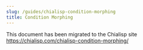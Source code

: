 ```yaml
---
slug: /guides/chialisp-condition-morphing
title: Condition Morphing
---
```


This document has been migrated to the Chialisp site https://chialisp.com/chialisp-condition-morphing/